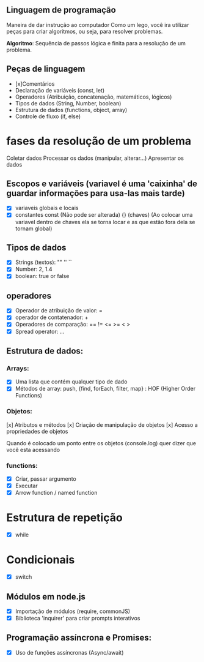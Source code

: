 


 ## Linguagem de programação

  Maneira de dar instrução ao computador
  Como um lego, você ira utilizar peças para criar algoritmos, ou seja, para resolver problemas.

   **Algoritmo**: Sequência de passos lógica e finita para a resolução de um problema.

   ## Peças de linguagem 

- [x]Comentários
- Declaração de variáveis (const, let)
- Operadores (Atribuição, concatenação, matemáticos, lógicos)
- Tipos de dados (String, Number, boolean)
- Estrutura de dados (functions, object, array)
- Controle de fluxo (if, else)

# fases da resolução de um problema

Coletar dados
Processar os dados (manipular, alterar...)
Apresentar os dados

## Escopos e variáveis (variavel é uma 'caixinha' de guardar informações para usa-las mais tarde)
- [x] variaveis globais e locais
- [x] constantes
const (Não pode ser alterada)
{} (chaves) (Ao colocar uma variavel dentro de chaves ela se torna locar e as que estão fora dela se tornam global)

## Tipos de dados

- [x] Strings (textos): "" '' ``
- [x] Number: 2, 1.4
- [x] boolean: true or false

## operadores

- [x] Operador de atribuição de valor: =
- [x] operador de contatenador: +
- [x] Operadores de comparação: == != <= >= < >
- [x] Spread operator: ...
## Estrutura de dados:

### Arrays:

- [x] Uma lista que contém qualquer tipo de dado
- [x] Métodos de array: push, {find, forEach, filter, map} : HOF (Higher Order Functions)

### Objetos:

[x] Atributos e métodos
[x] Criação de manipulação de objetos
[x] Acesso a propriedades de objetos

Quando é colocado um ponto entre os objetos (console.log) quer dizer que você esta acessando 

### functions:

- [x] Criar, passar argumento
- [x] Executar
- [x] Arrow function / named function

 # Estrutura de repetição

 - [x] while

  # Condicionais 

- [x] switch

## Módulos em node.js

- [x] Importação de módulos (require, commonJS)
- [x] Biblioteca 'inquirer' para criar prompts interativos

## Programação assíncrona e Promises:

- [x] Uso de funções assíncronas (Async/await)